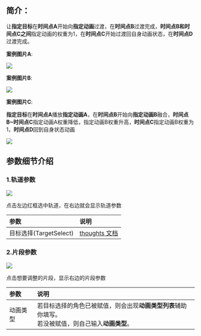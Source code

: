 ## 简介：
让**指定目标**在**时间点A**开始向**指定动画**过渡，在**时间点B**过渡完成，**时间点B和时间点C之间**指定动画的权重为1，在**时间点C**开始过渡回自身动画状态，在**时间点D**过渡完成。

**案例图片A**:

![](https://cdn.nlark.com/yuque/0/2024/png/22817384/1713942836216-bec96f20-c596-4968-b147-9eb4846e90db.png)

**案例图片B**:

![](https://cdn.nlark.com/yuque/0/2024/png/22817384/1713942836486-47058631-b3ff-47fa-ac3c-a73969f93d99.png)

**案例图片C**:

**指定目标**在**时间点A**播放**指定动画A**，在**时间点B**开始向**指定动画B**融合，**时间点B~时间点C**指定动画A权重降低，指定动画B权重升高，**时间点C**指定动画B权重为1，**时间点D**回到自身状态动画

![](https://cdn.nlark.com/yuque/0/2024/png/22817384/1713942836753-75a8867a-a5c8-47e1-9418-c01bc86673fe.png)

## 参数细节介绍
### 1.轨道参数
![](https://cdn.nlark.com/yuque/0/2024/png/22817384/1713942836997-a55adc38-89a4-4d58-abdd-687e0b8aaf99.png)

点击左边红框选中轨道，在右边就会显示轨道参数

| 参数 | 说明 |
| :--- | :--- |
| 目标选择(TargetSelect) | [thoughts 文档](https://thoughts.teambition.com/workspaces/5df8bf6497d77a00134e3c27/docs/60cab52041cef6000179ed2a) |


### 2.片段参数
![](https://cdn.nlark.com/yuque/0/2024/png/22817384/1713942837205-516f1bde-5e1d-43f3-b335-77931cf20592.png)

点击想要调整的片段，显示右边的片段参数

| 参数 | 说明 |
| :--- | :--- |
| 动画类型 | 若目标选择的角色已被赋值，则会出现**动画类型列表**辅助你填写。<br/>若没被赋值，则自己输入**动画类型**。 |


